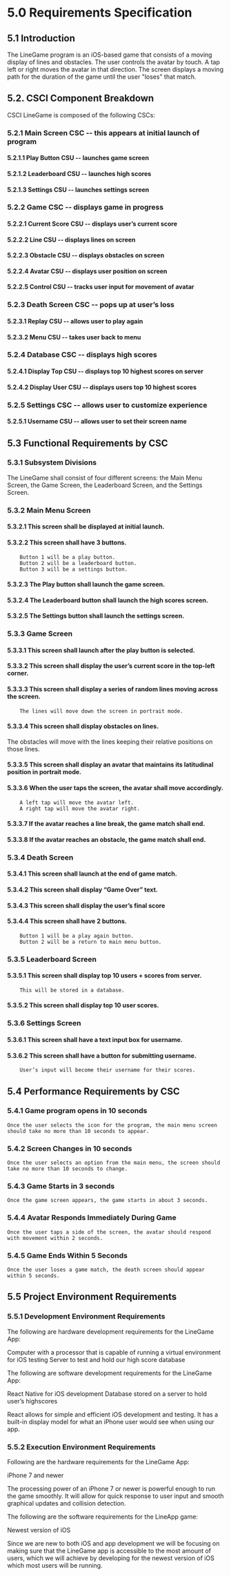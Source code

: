 # **5.0 Requirements Specification**

## 5.1      Introduction
  The LineGame program is an iOS-based game that consists of a moving display of lines and obstacles. The user controls the avatar by touch. A tap left or right moves the avatar in that direction. The screen displays a moving path for the duration of the game until the user "loses" that match.
## 5.2. CSCI Component Breakdown
CSCI LineGame is composed of the following CSCs:
### 5.2.1 		Main Screen CSC -- this appears at initial launch of program
#### 5.2.1.1 	Play Button CSU -- launches game screen
#### 5.2.1.2		Leaderboard CSU -- launches high scores
#### 5.2.1.3		Settings CSU -- launches settings screen
### 5.2.2		Game CSC -- displays game in progress
#### 5.2.2.1		Current Score CSU -- displays user’s current score
#### 5.2.2.2		Line CSU -- displays lines on screen
#### 5.2.2.3		Obstacle CSU -- displays obstacles on screen
#### 5.2.2.4		Avatar CSU -- displays user position on screen
#### 5.2.2.5		Control CSU -- tracks user input for movement of avatar
### 5.2.3		Death Screen CSC -- pops up at user’s loss
#### 5.2.3.1		Replay CSU -- allows user to play again
#### 5.2.3.2		Menu CSU -- takes user back to menu
### 5.2.4		Database CSC -- displays high scores
#### 5.2.4.1		Display Top CSU -- displays top 10 highest scores on server
#### 5.2.4.2		Display User CSU -- displays users top 10 highest scores
### 5.2.5		Settings CSC -- allows user to customize experience
#### 5.2.5.1		Username CSU -- allows user to set their screen name

## 5.3 Functional Requirements by CSC

### 5.3.1 Subsystem Divisions

The LineGame shall consist of four different screens: the Main Menu Screen, the Game Screen, the Leaderboard Screen, and the Settings Screen.

### 5.3.2		Main Menu Screen
#### 5.3.2.1		This screen shall be displayed at initial launch.
#### 5.3.2.2		This screen shall have 3 buttons.
		Button 1 will be a play button.
		Button 2 will be a leaderboard button.
		Button 3 will be a settings button.
#### 5.3.2.3 	The Play button shall launch the game screen.
#### 5.3.2.4		The Leaderboard button shall launch the high scores screen.
#### 5.3.2.5		The Settings button shall launch the settings screen.
### 5.3.3		Game Screen
#### 5.3.3.1 	This screen shall launch after the play button is selected.
#### 5.3.3.2		This screen shall display the user’s current score in the top-left corner.
#### 5.3.3.3		This screen shall display a series of random lines moving across the screen.
		The lines will move down the screen in portrait mode.
#### 5.3.3.4		This screen shall display obstacles on lines.
The obstacles will move with the lines keeping their relative positions on those lines.
#### 5.3.3.5		This screen shall display an avatar that maintains its latitudinal position in portrait 		mode.
#### 5.3.3.6		When the user taps the screen, the avatar shall move accordingly.
		A left tap will move the avatar left.
		A right tap will move the avatar right.
#### 5.3.3.7		If the avatar reaches a line break, the game match shall end.
#### 5.3.3.8		If the avatar reaches an obstacle, the game match shall end.
### 5.3.4 		Death Screen
#### 5.3.4.1		This screen shall launch at the end of game match.
#### 5.3.4.2		This screen shall display “Game Over” text.
#### 5.3.4.3		This screen shall display the user’s final score
#### 5.3.4.4		This screen shall have 2 buttons.
		Button 1 will be a play again button.
		Button 2 will be a return to main menu button.
### 5.3.5		Leaderboard Screen
#### 5.3.5.1		This screen shall display top 10 users + scores from server.
		This will be stored in a database.
#### 5.3.5.2		This screen shall display top 10 user scores.
### 5.3.6		Settings Screen
#### 5.3.6.1		This screen shall have a text input box for username.
#### 5.3.6.2		This screen shall have a button for submitting username.
		User’s input will become their username for their scores.

## 5.4 Performance Requirements by CSC
### 5.4.1 Game program opens in 10 seconds
	Once the user selects the icon for the program, the main menu screen should take no more than 10 seconds to appear.
### 5.4.2 Screen Changes in 10 seconds
	Once the user selects an option from the main menu, the screen should take no more than 10 seconds to change.
### 5.4.3 Game Starts in 3 seconds
	Once the game screen appears, the game starts in about 3 seconds.
### 5.4.4 Avatar Responds Immediately During Game
	Once the user taps a side of the screen, the avatar should respond with movement within 2 seconds.
### 5.4.5 Game Ends Within 5 Seconds 
	Once the user loses a game match, the death screen should appear within 5 seconds.

## 5.5 Project Environment Requirements

### 5.5.1 Development Environment Requirements

The following are hardware development requirements for the LineGame App:

Computer with a processor that is capable of running a virtual environment for iOS testing
Server to test and hold our high score database 

The following are software development requirements for the LineGame App:

React Native for iOS development
Database stored on a server to hold user’s highscores

React allows for simple and efficient iOS development and testing. It has a built-in display model for what an iPhone user would see when using our app.


### 5.5.2 Execution Environment Requirements

Following are the hardware requirements for the LineGame App:

iPhone 7 and newer

The processing power of an iPhone 7 or newer is powerful enough to run the game smoothly. It will allow for quick response to user input and smooth graphical updates and collision detection.

The following are the software requirements for the LineApp game:

Newest version of iOS

Since we are new to both iOS and app development we will be focusing on making sure that the LineGame app is accessible to the most amount of users, which we will achieve by developing for the newest version of iOS which most users will be running.
